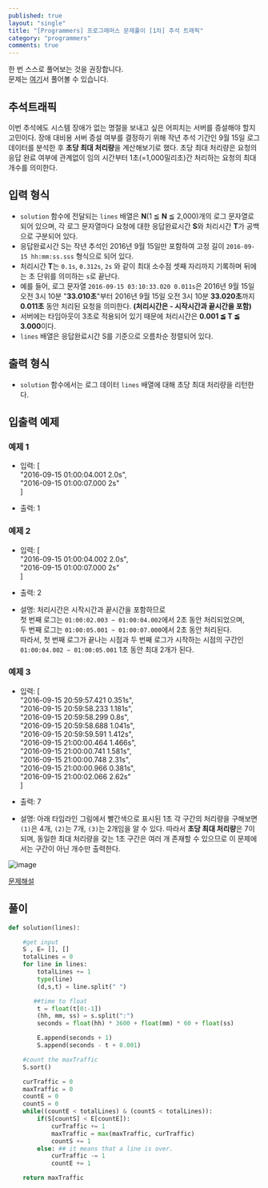 ```yaml
---
published: true
layout: "single"
title: "[Programmers] 프로그래머스 문제풀이 [1차] 추석 트래픽"
category: "programmers"
comments: true
---
```


한 번 스스로 풀어보는 것을 권장합니다.  
문제는 [여기](https://programmers.co.kr/learn/courses/30/lessons/12938)서 풀어볼 수 있습니다.

## 추석트래픽

이번 추석에도 시스템 장애가 없는 명절을 보내고 싶은 어피치는 서버를 증설해야 할지 고민이다. 장애 대비용 서버 증설 여부를 결정하기 위해 작년 추석 기간인 9월 15일 로그 데이터를 분석한 후 **초당 최대 처리량**을 계산해보기로 했다. 초당 최대 처리량은 요청의 응답 완료 여부에 관계없이 임의 시간부터 1초(=1,000밀리초)간 처리하는 요청의 최대 개수를 의미한다.

## 입력 형식

- `solution` 함수에 전달되는 `lines` 배열은 **N**(1 ≦ **N** ≦ 2,000)개의 로그 문자열로 되어 있으며, 각 로그 문자열마다 요청에 대한 응답완료시간 **S**와 처리시간 **T**가 공백으로 구분되어 있다.
- 응답완료시간 S는 작년 추석인 2016년 9월 15일만 포함하여 고정 길이 `2016-09-15 hh:mm:ss.sss` 형식으로 되어 있다.
- 처리시간 **T**는 `0.1s`, `0.312s`, `2s` 와 같이 최대 소수점 셋째 자리까지 기록하며 뒤에는 초 단위를 의미하는 `s`로 끝난다.
- 예를 들어, 로그 문자열 `2016-09-15 03:10:33.020 0.011s`은 2016년 9월 15일 오전 3시 10분 "**33.010초**"부터 2016년 9월 15일 오전 3시 10분 **33.020초**까지 **0.011초** 동안 처리된 요청을 의미한다. **(처리시간은 - 시작시간과 끝시간을 포함)**
- 서버에는 타임아웃이 3초로 적용되어 있기 때문에 처리시간은 **0.001 ≦ T ≦ 3.000**이다.
- `lines` 배열은 응답완료시간 S를 기준으로 오름차순 정렬되어 있다.

## 출력 형식

- `solution` 함수에서는 로그 데이터 `lines` 배열에 대해 초당 최대 처리량을 리턴한다.

## 입출력 예제

### 예제 1

- 입력: [  
    "2016-09-15 01:00:04.001 2.0s",  
    "2016-09-15 01:00:07.000 2s"  
    ]

- 출력: 1

### 예제 2

- 입력: [  
    "2016-09-15 01:00:04.002 2.0s",  
    "2016-09-15 01:00:07.000 2s"  
    ]

- 출력: 2

- 설명: 처리시간은 시작시간과 끝시간을 포함하므로  
    첫 번째 로그는 `01:00:02.003 ~ 01:00:04.002`에서 2초 동안 처리되었으며,  
    두 번째 로그는 `01:00:05.001 ~ 01:00:07.000`에서 2초 동안 처리된다.  
    따라서, 첫 번째 로그가 끝나는 시점과 두 번째 로그가 시작하는 시점의 구간인 `01:00:04.002 ~ 01:00:05.001` 1초 동안 최대 2개가 된다.

### 예제 3

- 입력: [  
    "2016-09-15 20:59:57.421 0.351s",  
    "2016-09-15 20:59:58.233 1.181s",  
    "2016-09-15 20:59:58.299 0.8s",  
    "2016-09-15 20:59:58.688 1.041s",  
    "2016-09-15 20:59:59.591 1.412s",  
    "2016-09-15 21:00:00.464 1.466s",  
    "2016-09-15 21:00:00.741 1.581s",  
    "2016-09-15 21:00:00.748 2.31s",  
    "2016-09-15 21:00:00.966 0.381s",  
    "2016-09-15 21:00:02.066 2.62s"  
    ]

- 출력: 7

- 설명: 아래 타임라인 그림에서 빨간색으로 표시된 1초 각 구간의 처리량을 구해보면 `(1)`은 4개, `(2)`는 7개, `(3)`는 2개임을 알 수 있다. 따라서 **초당 최대 처리량**은 7이 되며, 동일한 최대 처리량을 갖는 1초 구간은 여러 개 존재할 수 있으므로 이 문제에서는 구간이 아닌 개수만 출력한다.

![image](https://user-images.githubusercontent.com/37629503/79731043-afd51b00-832c-11ea-9e87-56d40eef21a2.png)

[문제해설](https://tech.kakao.com/2017/09/27/kakao-blind-recruitment-round-1/)

## 풀이

```python
def solution(lines):

    #get input
    S , E= [], [] 
    totalLines = 0 
    for line in lines:
        totalLines += 1
        type(line)
        (d,s,t) = line.split(" ")

       ##time to float
        t = float(t[0:-1])
        (hh, mm, ss) = s.split(":")
        seconds = float(hh) * 3600 + float(mm) * 60 + float(ss)

        E.append(seconds + 1)
        S.append(seconds - t + 0.001)

    #count the maxTraffic
    S.sort()

    curTraffic = 0
    maxTraffic = 0
    countE = 0
    countS = 0
    while((countE < totalLines) & (countS < totalLines)):
        if(S[countS] < E[countE]):
            curTraffic += 1
            maxTraffic = max(maxTraffic, curTraffic)
            countS += 1
        else: ## it means that a line is over.
            curTraffic -= 1
            countE += 1

    return maxTraffic
```
